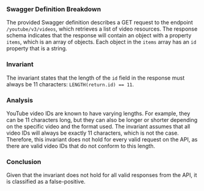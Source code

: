 ### Swagger Definition Breakdown
The provided Swagger definition describes a GET request to the endpoint `/youtube/v3/videos`, which retrieves a list of video resources. The response schema indicates that the response will contain an object with a property `items`, which is an array of objects. Each object in the `items` array has an `id` property that is a string. 

### Invariant
The invariant states that the length of the `id` field in the response must always be 11 characters: `LENGTH(return.id) == 11`. 

### Analysis
YouTube video IDs are known to have varying lengths. For example, they can be 11 characters long, but they can also be longer or shorter depending on the specific video and the format used. The invariant assumes that all video IDs will always be exactly 11 characters, which is not the case. Therefore, this invariant does not hold for every valid request on the API, as there are valid video IDs that do not conform to this length. 

### Conclusion
Given that the invariant does not hold for all valid responses from the API, it is classified as a false-positive.
